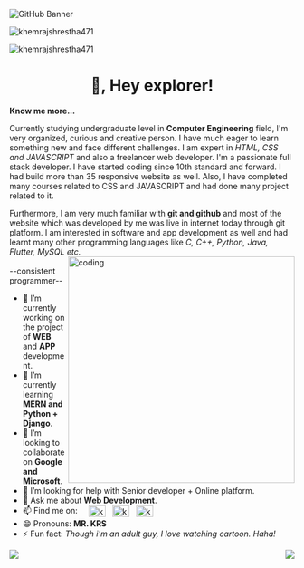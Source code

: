 ![GitHub Banner](https://github.com/khemrajshrestha471/khemrajshrestha471/assets/86350457/f96ae731-4eba-444a-958b-25077cd8f25f)
<p align="left"> <img src="https://komarev.com/ghpvc/?username=khemrajshrestha471&label=Profile%20views&color=0e75b6&style=flat" alt="khemrajshrestha471" /> </p>
<p align="left"> <img src="https://github-profile-trophy.vercel.app/?username=khemrajshrestha471" alt="khemrajshrestha471" /> </p>

<h1 align="center">👋, Hey explorer!</h1>

**Know me more...**

Currently studying undergraduate level in **Computer Engineering** field, I'm very organized, curious and creative person. I have much eager to learn something new and face different challenges. I am expert in _HTML, CSS and JAVASCRIPT_ and also a freelancer web developer. I'm a passionate full stack developer. I have started coding since 10th standard and forward. I had build more than 35 responsive website as well. Also, I have completed many courses related to CSS and JAVASCRIPT and had done many project related to it.

 Furthermore, I am very much familiar with **git and github** and most of the website which was developed by me was live in internet today through git platform. I am interested in software and app development as well and had learnt many other programming languages like _C, C++, Python, Java, Flutter, MySQL etc._ 
<img align="right" alt="coding" width="400" src="https://cdn.dribbble.com/users/1162077/screenshots/3848914/programmer.gif"> <br> <br>
--consistent programmer-- <br>

- 🔭 I’m currently working on the project of **WEB** and **APP** development. <br>
- 🌱 I’m currently learning **MERN and Python + Django**. <br>
- 👯 I’m looking to collaborate on **Google and Microsoft**. <br>
- 🤔 I’m looking for help with Senior developer + Online platform. <br>
- 💬 Ask me about **Web Development**. <br>
- 📫 Find me on: &nbsp; &nbsp; <a href="https://fb.com/khemrajshrestha471" target="_blank"><img align="center" src="https://raw.githubusercontent.com/rahuldkjain/github-profile-readme-generator/master/src/images/icons/Social/facebook.svg" alt="khemrajshrestha471" height="20" width="30" /></a> &nbsp; <a href="https://linkedin.com/in/khemrajshrestha471" target="_blank"><img align="center" src="https://raw.githubusercontent.com/rahuldkjain/github-profile-readme-generator/master/src/images/icons/Social/linked-in-alt.svg" alt="khemrajshrestha471" height="20" width="30" /></a> &nbsp; <a href="https://www.leetcode.com/khemrajshrestha471" target="_blank"><img align="center" src="https://raw.githubusercontent.com/rahuldkjain/github-profile-readme-generator/master/src/images/icons/Social/leet-code.svg" alt="khemrajshrestha471" height="20" width="30" /></a>    <br>          
- 😄 Pronouns: **MR. KRS** <br>
- ⚡ Fun fact: _Though i'm an adult guy, I love watching cartoon. Haha!_ <br>


<img align="left" src="https://github-readme-stats.vercel.app/api/top-langs/?username=khemrajshrestha471&layout=compact&theme=radical" />

<img align="right" src="https://github-readme-stats.vercel.app/api?username=khemrajshrestha471&theme=radical" />


